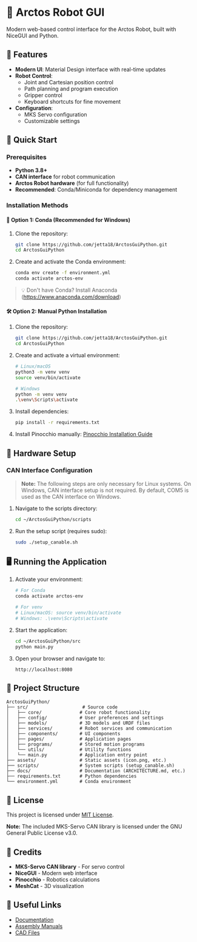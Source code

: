 # 🤖 Arctos Robot GUI

Modern web-based control interface for the Arctos Robot, built with NiceGUI and Python.

## 🌟 Features

- **Modern UI**: Material Design interface with real-time updates
- **Robot Control**:
  - Joint and Cartesian position control
  - Path planning and program execution
  - Gripper control
  - Keyboard shortcuts for fine movement
- **Configuration**:
  - MKS Servo configuration
  - Customizable settings

## 🚀 Quick Start

### Prerequisites

- **Python 3.8+**
- **CAN interface** for robot communication
- **Arctos Robot hardware** (for full functionality)
- **Recommended**: Conda/Miniconda for dependency management

### Installation Methods

#### 🐍 Option 1: Conda (Recommended for Windows)

1. Clone the repository:
   ```bash
   git clone https://github.com/jetta18/ArctosGuiPython.git
   cd ArctosGuiPython
   ```

2. Create and activate the Conda environment:
   ```bash
   conda env create -f environment.yml
   conda activate arctos-env
   ```

> 💡 Don't have Conda? Install Anaconda (https://www.anaconda.com/download)

#### 🛠️ Option 2: Manual Python Installation

1. Clone the repository:
   ```bash
   git clone https://github.com/jetta18/ArctosGuiPython.git
   cd ArctosGuiPython
   ```

2. Create and activate a virtual environment:
   ```bash
   # Linux/macOS
   python3 -m venv venv
   source venv/bin/activate
   
   # Windows
   python -m venv venv
   .\venv\Scripts\activate
   ```

3. Install dependencies:
   ```bash
   pip install -r requirements.txt
   ```

4. Install Pinocchio manually:
   [Pinocchio Installation Guide](https://stack-of-tasks.github.io/pinocchio/download.html)

## 🔌 Hardware Setup

### CAN Interface Configuration

> **Note:** The following steps are only necessary for Linux systems. On Windows, CAN interface setup is not required. By default, COM5 is used as the CAN interface on Windows.

1. Navigate to the scripts directory:
   ```bash
   cd ~/ArctosGuiPython/scripts
   ```

2. Run the setup script (requires sudo):
   ```bash
   sudo ./setup_canable.sh
   ```

## 🖥️ Running the Application

1. Activate your environment:
   ```bash
   # For Conda
   conda activate arctos-env
   
   # For venv
   # Linux/macOS: source venv/bin/activate
   # Windows: .\venv\Scripts\activate
   ```

2. Start the application:
   ```bash
   cd ~/ArctosGuiPython/src
   python main.py
   ```

3. Open your browser and navigate to:
   ```
   http://localhost:8080
   ```

## 📁 Project Structure

```
ArctosGuiPython/
├── src/                    # Source code
│   ├── core/              # Core robot functionality
│   ├── config/            # User preferences and settings
│   ├── models/            # 3D models and URDF files
│   ├── services/          # Robot services and communication
│   ├── components/        # UI components
│   ├── pages/             # Application pages
│   ├── programs/          # Stored motion programs
│   └── utils/             # Utility functions
│   └── main.py            # Application entry point
├── assets/                # Static assets (icon.png, etc.)
├── scripts/               # System scripts (setup_canable.sh)
├── docs/                  # Documentation (ARCHITECTURE.md, etc.)
├── requirements.txt       # Python dependencies
└── environment.yml        # Conda environment
```

## 📝 License

This project is licensed under [MIT License](LICENSE).

**Note:** The included MKS-Servo CAN library is licensed under the GNU General Public License v3.0.

## 👥 Credits

- **MKS-Servo CAN library** - For servo control
- **NiceGUI** - Modern web interface
- **Pinocchio** - Robotics calculations
- **MeshCat** - 3D visualization

## 🔗 Useful Links

- [Documentation](https://arctosrobotics.com/docs/)
- [Assembly Manuals](https://arctosrobotics.com/#Assembly)
- [CAD Files](https://arctosrobotics.com/#Assembly)

